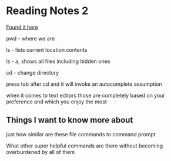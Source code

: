# Reading Notes 2

[Found it here](https://ryanstutorials.net/linuxtutorial/navigation.php)

pwd - where we are

ls - lists current location contents

ls - a, shows all files including hidden ones

cd - change directory

press tab after cd and it will invoke an autocomplete assumption

when it comes to text editors those are completely based on your preference and which you enjoy the most

## Things I want to know more about

just how similar are these file commands to command prompt

What other super helpful commands are there without becoming overburdened by all of them
